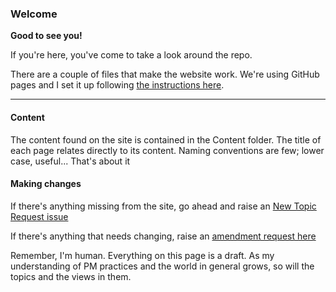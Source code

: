 ### Welcome 

**Good to see you!**

If you're here, you've come to take a look around the repo.

There are a couple of files that make the website work. We're using GitHub pages and I set it up following [the instructions here](https://daniellekirkwood.github.io/content/setup.html).

<hr />

#### Content

The content found on the site is contained in the Content folder. The title of each page relates directly to its content. Naming conventions are few; lower case, useful... That's about it

#### Making changes

  If there's anything missing from the site, go ahead and raise an [New Topic Request issue](https://github.com/daniellekirkwood/daniellekirkwood.github.io/issues/new/choose)
  
  If there's anything that needs changing, raise an [amendment request here](https://github.com/daniellekirkwood/daniellekirkwood.github.io/issues/new/choose)

Remember, I'm human. Everything on this page is a draft. As my understanding of PM practices and the world in general grows, so will the topics and the views in them.
